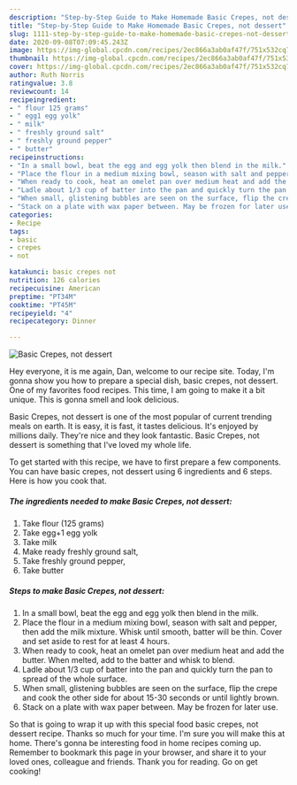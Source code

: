 ```yaml
---
description: "Step-by-Step Guide to Make Homemade Basic Crepes, not dessert"
title: "Step-by-Step Guide to Make Homemade Basic Crepes, not dessert"
slug: 1111-step-by-step-guide-to-make-homemade-basic-crepes-not-dessert
date: 2020-09-08T07:09:45.243Z
image: https://img-global.cpcdn.com/recipes/2ec866a3ab0af47f/751x532cq70/basic-crepes-not-dessert-recipe-main-photo.jpg
thumbnail: https://img-global.cpcdn.com/recipes/2ec866a3ab0af47f/751x532cq70/basic-crepes-not-dessert-recipe-main-photo.jpg
cover: https://img-global.cpcdn.com/recipes/2ec866a3ab0af47f/751x532cq70/basic-crepes-not-dessert-recipe-main-photo.jpg
author: Ruth Norris
ratingvalue: 3.8
reviewcount: 14
recipeingredient:
- " flour 125 grams"
- " egg1 egg yolk"
- " milk"
- " freshly ground salt"
- " freshly ground pepper"
- " butter"
recipeinstructions:
- "In a small bowl, beat the egg and egg yolk then blend in the milk."
- "Place the flour in a medium mixing bowl, season with salt and pepper, then add the milk mixture. Whisk until smooth, batter will be thin. Cover and set aside to rest for at least 4 hours."
- "When ready to cook, heat an omelet pan over medium heat and add the butter. When melted, add to the batter and whisk to blend."
- "Ladle about 1/3 cup of batter into the pan and quickly turn the pan to spread of the whole surface."
- "When small, glistening bubbles are seen on the surface, flip the crepe and cook the other side for about 15-30 seconds or until lightly brown."
- "Stack on a plate with wax paper between. May be frozen for later use."
categories:
- Recipe
tags:
- basic
- crepes
- not

katakunci: basic crepes not 
nutrition: 126 calories
recipecuisine: American
preptime: "PT34M"
cooktime: "PT45M"
recipeyield: "4"
recipecategory: Dinner

---
```



![Basic Crepes, not dessert](https://img-global.cpcdn.com/recipes/2ec866a3ab0af47f/751x532cq70/basic-crepes-not-dessert-recipe-main-photo.jpg)

Hey everyone, it is me again, Dan, welcome to our recipe site. Today, I'm gonna show you how to prepare a special dish, basic crepes, not dessert. One of my favorites food recipes. This time, I am going to make it a bit unique. This is gonna smell and look delicious.

Basic Crepes, not dessert is one of the most popular of current trending meals on earth. It is easy, it is fast, it tastes delicious. It's enjoyed by millions daily. They're nice and they look fantastic. Basic Crepes, not dessert is something that I've loved my whole life.




To get started with this recipe, we have to first prepare a few components. You can have basic crepes, not dessert using 6 ingredients and 6 steps. Here is how you cook that.

<!--inarticleads1-->

##### The ingredients needed to make Basic Crepes, not dessert:

1. Take  flour (125 grams)
1. Take  egg+1 egg yolk
1. Take  milk
1. Make ready  freshly ground salt,
1. Take  freshly ground pepper,
1. Take  butter




<!--inarticleads2-->

##### Steps to make Basic Crepes, not dessert:

1. In a small bowl, beat the egg and egg yolk then blend in the milk.
1. Place the flour in a medium mixing bowl, season with salt and pepper, then add the milk mixture. Whisk until smooth, batter will be thin. Cover and set aside to rest for at least 4 hours.
1. When ready to cook, heat an omelet pan over medium heat and add the butter. When melted, add to the batter and whisk to blend.
1. Ladle about 1/3 cup of batter into the pan and quickly turn the pan to spread of the whole surface.
1. When small, glistening bubbles are seen on the surface, flip the crepe and cook the other side for about 15-30 seconds or until lightly brown.
1. Stack on a plate with wax paper between. May be frozen for later use.




So that is going to wrap it up with this special food basic crepes, not dessert recipe. Thanks so much for your time. I'm sure you will make this at home. There's gonna be interesting food in home recipes coming up. Remember to bookmark this page in your browser, and share it to your loved ones, colleague and friends. Thank you for reading. Go on get cooking!
